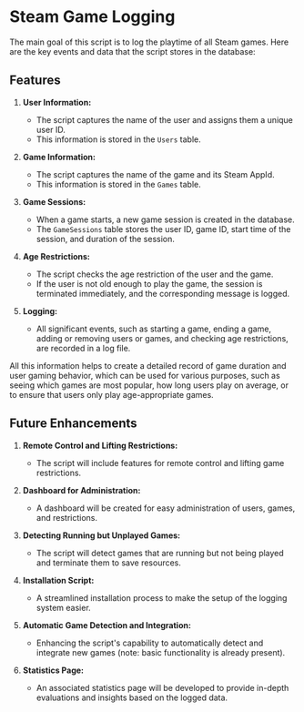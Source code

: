 
# Steam Game Logging

The main goal of this script is to log the playtime of all Steam games. Here are the key events and data that the script stores in the database:

## Features

1. **User Information:**
    - The script captures the name of the user and assigns them a unique user ID.
    - This information is stored in the `Users` table.

2. **Game Information:**
    - The script captures the name of the game and its Steam AppId.
    - This information is stored in the `Games` table.

3. **Game Sessions:**
    - When a game starts, a new game session is created in the database.
    - The `GameSessions` table stores the user ID, game ID, start time of the session, and duration of the session.

4. **Age Restrictions:**
    - The script checks the age restriction of the user and the game.
    - If the user is not old enough to play the game, the session is terminated immediately, and the corresponding message is logged.

5. **Logging:**
    - All significant events, such as starting a game, ending a game, adding or removing users or games, and checking age restrictions, are recorded in a log file.

All this information helps to create a detailed record of game duration and user gaming behavior, which can be used for various purposes, such as seeing which games are most popular, how long users play on average, or to ensure that users only play age-appropriate games.

## Future Enhancements

1. **Remote Control and Lifting Restrictions:**
    - The script will include features for remote control and lifting game restrictions.

2. **Dashboard for Administration:**
    - A dashboard will be created for easy administration of users, games, and restrictions.

3. **Detecting Running but Unplayed Games:**
    - The script will detect games that are running but not being played and terminate them to save resources.

4. **Installation Script:**
    - A streamlined installation process to make the setup of the logging system easier.

5. **Automatic Game Detection and Integration:**
    - Enhancing the script's capability to automatically detect and integrate new games (note: basic functionality is already present).

6. **Statistics Page:**
    - An associated statistics page will be developed to provide in-depth evaluations and insights based on the logged data.

